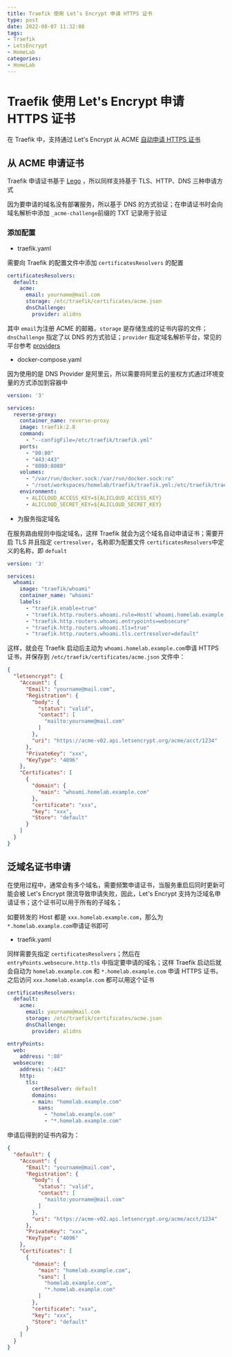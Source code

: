 ```yaml
---
title: Traefik 使用 Let’s Encrypt 申请 HTTPS 证书
type: post
date: 2022-08-07 11:32:08
tags:
- Traefik
- LetsEncrypt
- HomeLab
categories:
- HomeLab
---
```


#  Traefik 使用 Let's Encrypt 申请 HTTPS 证书

在 Traefik 中，支持通过 Let's Encrypt 从 ACME [自动申请 HTTPS 证书](https://doc.traefik.io/traefik/https/acme/)

## 从 ACME 申请证书

 Traefik 申请证书基于 [Lego](https://github.com/go-acme/lego) ，所以同样支持基于 TLS、HTTP、DNS 三种申请方式

 因为要申请的域名没有部署服务，所以基于 DNS 的方式验证；在申请证书时会向域名解析中添加 `_acme-challenge`前缀的 TXT 记录用于验证

### 添加配置

- traefik.yaml

需要向 Traefik 的配置文件中添加 `certificatesResolvers` 的配置

```yaml
certificatesResolvers:
  default:
    acme:
      email: yourname@mail.com
      storage: /etc/traefik/certificates/acme.json
      dnsChallenge:
        provider: alidns
```

其中 `email`为注册 ACME 的邮箱，`storage` 是存储生成的证书内容的文件；`dnsChallenge` 指定了以 DNS 的方式验证；`provider` 指定域名解析平台，常见的平台参考 [providers](https://doc.traefik.io/traefik/https/acme/#providers)

- docker-compose.yaml

因为使用的是 DNS Provider 是阿里云，所以需要将阿里云的鉴权方式通过环境变量的方式添加到容器中

```yaml
version: '3'

services:
  reverse-proxy:
    container_name: reverse-proxy
    image: traefik:2.8
    command:
      - "--configFile=/etc/traefik/traefik.yml"
    ports:
      - "80:80"
      - "443:443"
      - "8080:8080"
    volumes:
      - "/var/run/docker.sock:/var/run/docker.sock:ro"
      - "/root/workspaces/homelab/traefik/traefik.yml:/etc/traefik/traefik.yml"
    environment:
      - ALICLOUD_ACCESS_KEY=${ALICLOUD_ACCESS_KEY}
      - ALICLOUD_SECRET_KEY=${ALICLOUD_SECRET_KEY}
```

- 为服务指定域名

在服务路由规则中指定域名，这样 Traefik 就会为这个域名自动申请证书；需要开启 TLS 并且指定 `certresolver`，名称即为配置文件 `certificatesResolvers`中定义的名称，即 `defualt`

```yaml
version: '3'

services:
  whoami:
    image: "traefik/whoami"
    container_name: "whoami"
    labels:
      - "traefik.enable=true"
      - "traefik.http.routers.whoami.rule=Host(`whoami.homelab.example.com`)"
      - "traefik.http.routers.whoami.entrypoints=websecure"
      - "traefik.http.routers.whoami.tls=true"
      - "traefik.http.routers.whoami.tls.certresolver=default"
```

这样，就会在 Traefik 启动后主动为 `whoami.homelab.example.com`申请 HTTPS 证书，并保存到 `/etc/traefik/certificates/acme.json` 文件中：

```json
{
  "letsencrypt": {
    "Account": {
      "Email": "yourname@mail.com",
      "Registration": {
        "body": {
          "status": "valid",
          "contact": [
            "mailto:yourname@mail.com"
          ]
        },
        "uri": "https://acme-v02.api.letsencrypt.org/acme/acct/1234"
      },
      "PrivateKey": "xxx",
      "KeyType": "4096"
    },
    "Certificates": [
      {
        "domain": {
          "main": "whoami.homelab.example.com"
        },
        "certificate": "xxx",
        "key": "xxx",
        "Store": "default"
      }
    ]
  }
}
```


## 泛域名证书申请

在使用过程中，通常会有多个域名，需要频繁申请证书，当服务重启后同时更新可能会被 Let's Encrypt 限流导致申请失败，因此，Let's Encrypt 支持为泛域名申请证书；这个证书可以用于所有的子域名；

如要转发的 Host 都是 `xxx.homelab.example.com`，那么为 `*.homelab.example.com`申请证书即可

- traefik.yaml

同样需要先指定 `certificatesResolvers`；然后在 `entryPoints.websecure.http.tls` 中指定要申请的域名；这样 Traefik 启动后就会自动为 `homelab.example.com` 和 `*.homelab.example.com` 申请 HTTPS 证书，之后访问 `xxx.homelab.example.com` 都可以用这个证书

```yaml
certificatesResolvers:
  default:
    acme:
      email: yourname@mail.com
      storage: /etc/traefik/certificates/acme.json
      dnsChallenge:
        provider: alidns

entryPoints:
  web:
    address: ":80"
  websecure:
    address: ":443"
    http:
      tls:
        certResolver: default
        domains:
        - main: "homelab.example.com"
          sans:
            - "homelab.example.com"
            - "*.homelab.example.com"
```

申请后得到的证书内容为：

```json
{
  "default": {
    "Account": {
      "Email": "yourname@mail.com",
      "Registration": {
        "body": {
          "status": "valid",
          "contact": [
            "mailto:yourname@mail.com"
          ]
        },
        "uri": "https://acme-v02.api.letsencrypt.org/acme/acct/1234"
      },
      "PrivateKey": "xxx",
      "KeyType": "4096"
    },
    "Certificates": [
      {
        "domain": {
          "main": "homelab.example.com",
          "sans": [
            "homelab.example.com",
            "*.homelab.example.com"
          ]
        },
        "certificate": "xxx",
        "key": "xxx",
        "Store": "default"
      }
    ]
  }
}
```

